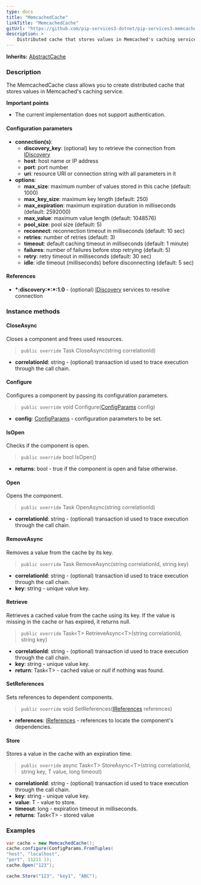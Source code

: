 ```yaml
---
type: docs
title: "MemcachedCache"
linkTitle: "MemcachedCache"
gitUrl: "https://github.com/pip-services3-dotnet/pip-services3-memcached-dotnet"
description: >
    Distributed cache that stores values in Memcached's caching service.
---
```


**Inherits:** [AbstractCache](../../../components/cache/abstract_cache)

### Description
The MemcachedCache class allows you to create distributed cache that stores values in Memcached's caching service. 

**Important points**

- The current implementation does not support authentication.

#### Configuration parameters

- **connection(s)**:           
    - **discovery_key**: (optional) key to retrieve the connection from [IDiscovery](../../../components/connect/idiscovery)
    - **host**: host name or IP address
    - **port**: port number
    - **uri**: resource URI or connection string with all parameters in it
- **options**:
    - **max_size**: maximum number of values stored in this cache (default: 1000)        
    - **max_key_size**: maximum key length (default: 250)
    - **max_expiration**: maximum expiration duration in milliseconds (default: 2592000)
    - **max_value**: maximum value length (default: 1048576)
    - **pool_size**: pool size (default: 5)
    - **reconnect**: reconnection timeout in milliseconds (default: 10 sec)
    - **retries**: number of retries (default: 3)
    - **timeout**: default caching timeout in milliseconds (default: 1 minute)
    - **failures**: number of failures before stop retrying (default: 5)
    - **retry**: retry timeout in milliseconds (default: 30 sec)
    - **idle**: idle timeout (milliseconds) before disconnecting (default: 5 sec)


#### References

- **\*:discovery:\*:\*:1.0** - (optional) [IDiscovery](../../../components/connect/idiscovery) services to resolve connection


### Instance methods

#### CloseAsync
Closes a component and frees used resources.

> `public override` Task CloseAsync(string correlationId)

- **correlationId**: string - (optional) transaction id used to trace execution through the call chain.

#### Configure
Configures a component by passing its configuration parameters.

> `public override` void Configure([ConfigParams](../../../commons/config/config_params) config)

- **config**: [ConfigParams](../../../commons/config/config_params) - configuration parameters to be set.

#### IsOpen
Checks if the component is open.

> `public override` bool IsOpen()

- **returns**: bool - true if the component is open and false otherwise.


#### Open
Opens the component.
> `public override` Task OpenAsync(string correlationId)

- **correlationId**: string - (optional) transaction id used to trace execution through the call chain.


#### RemoveAsync
Removes a value from the cache by its key.

> `public override` Task RemoveAsync(string correlationId, string key)

- **correlationId**: string - (optional) transaction id used to trace execution through the call chain.
- **key**: string - unique value key.

#### Retrieve
Retrieves a cached value from the cache using its key.
If the value is missing in the cache or has expired, it returns null.

> `public override` Task\<T\> RetrieveAsync\<T\>(string correlationId, string key)

- **correlationId**: string - (optional) transaction id used to trace execution through the call chain.
- **key**: string - unique value key.
- **return**: Task\<T\> - cached value or *null* if nothing was found.

#### SetReferences
Sets references to dependent components.

> `public override` void SetReferences([IReferences](../../../commons/refer/ireferences) references)

- **references**: [IReferences](../../../commons/refer/ireferences) - references to locate the component's dependencies.

#### Store
Stores a value in the cache with an expiration time.

> `public override` async Task\<T\> StoreAsync\<T\>(string correlationId, string key, T value, long timeout)

- **correlationId**: string - (optional) transaction id used to trace execution through the call chain.
- **key**: string - unique value key.
- **value**: T - value to store.
- **timeout**: long - expiration timeout in milliseconds.
- **returns**: Task\<T\> - stored value


### Examples

```cs
var cache = new MemcachedCache();
cache.configure(ConfigParams.FromTuples(
"host", "localhost",
"port", 11211 ));
cache.Open("123");

cache.Store("123", "key1", "ABC");

```
